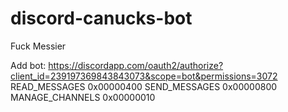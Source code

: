 # discord-canucks-bot
Fuck Messier

Add bot:
https://discordapp.com/oauth2/authorize?client_id=239197369843843073&scope=bot&permissions=3072
READ_MESSAGES	0x00000400
SEND_MESSAGES	0x00000800
MANAGE_CHANNELS 0x00000010